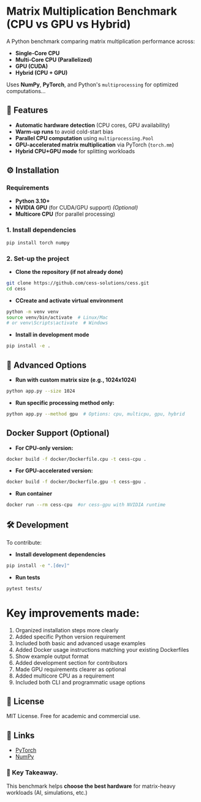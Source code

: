 # Matrix Multiplication Benchmark (CPU vs GPU vs Hybrid)

A Python benchmark comparing matrix multiplication performance across:

- **Single-Core CPU**
- **Multi-Core CPU (Parallelized)**
- **GPU (CUDA)**
- **Hybrid (CPU + GPU)**

Uses **NumPy**, **PyTorch**, and Python's `multiprocessing` for optimized computations...

## 🚀 Features
- **Automatic hardware detection** (CPU cores, GPU availability)
- **Warm-up runs** to avoid cold-start bias
- **Parallel CPU computation** using `multiprocessing.Pool`
- **GPU-accelerated matrix multiplication** via PyTorch (`torch.mm`)
- **Hybrid CPU+GPU mode** for splitting workloads

## ⚙️ Installation

### Requirements
- **Python 3.10+**
- **NVIDIA GPU** (for CUDA/GPU support) *(Optional)*
- **Multicore CPU** (for parallel processing)

### 1. Install dependencies

```bash
pip install torch numpy
```
### 2. Set-up the project
- **Clone the repository (if not already done)**

```bash
git clone https://github.com/cess-solutions/cess.git
cd cess
```

- **CCreate and activate virtual environment**

```bash
python -m venv venv
source venv/bin/activate  # Linux/Mac
# or venv\Scripts\activate  # Windows
```

- **Install in development mode**

```bash
pip install -e .
```
## 🚀 Advanced Options

- **Run with custom matrix size (e.g., 1024x1024)**

```bash
python app.py --size 1024
```

- **Run specific processing method only:**

```bash
python app.py --method gpu  # Options: cpu, multicpu, gpu, hybrid
```

## Docker Support (Optional)

- **For CPU-only version:**

```bash 
docker build -f docker/Dockerfile.cpu -t cess-cpu .
```

- **For GPU-accelerated version:**

```bash 
docker build -f docker/Dockerfile.gpu -t cess-gpu .
```

- **Run container**

```bash 
docker run --rm cess-cpu  #or cess-gpu with NVIDIA runtime
```

## 🛠️ Development

To contribute:

- **Install development dependencies**

```bash
pip install -e ".[dev]"
```
- **Run tests**

```bash 
pytest tests/
```

# Key improvements made:
1. Organized installation steps more clearly
2. Added specific Python version requirement
3. Included both basic and advanced usage examples
4. Added Docker usage instructions matching your existing Dockerfiles
5. Show example output format
6. Added development section for contributors
7. Made GPU requirements clearer as optional
8. Added multicore CPU as a requirement
9. Included both CLI and programmatic usage options

## 📜 License

MIT License. Free for academic and commercial use.

## 🔗 Links

- [PyTorch](https://pytorch.org/docs/stable/generated/torch.mm.html)
- [NumPy](https://numpy.org/doc/stable/reference/generated/numpy.xml.html)

### 🎯 Key Takeaway.

This benchmark helps **choose the best hardware** for matrix-heavy workloads (AI, simulations, etc.)
